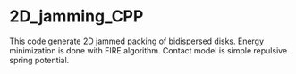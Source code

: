# 2D_jamming_CPP
This code generate 2D jammed packing of bidispersed disks.
Energy minimization is done with FIRE algorithm.
Contact model is simple repulsive spring potential.
